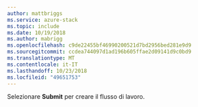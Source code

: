 ```yaml
---
author: mattbriggs
ms.service: azure-stack
ms.topic: include
ms.date: 10/19/2018
ms.author: mabrigg
ms.openlocfilehash: c9de22455bf46990200521d7bd2956bed281e9d9
ms.sourcegitcommit: ccdea744097d1ad196b605ffae2d09141d9c0bd9
ms.translationtype: MT
ms.contentlocale: it-IT
ms.lasthandoff: 10/23/2018
ms.locfileid: "49651753"
---
```

Selezionare **Submit** per creare il flusso di lavoro.